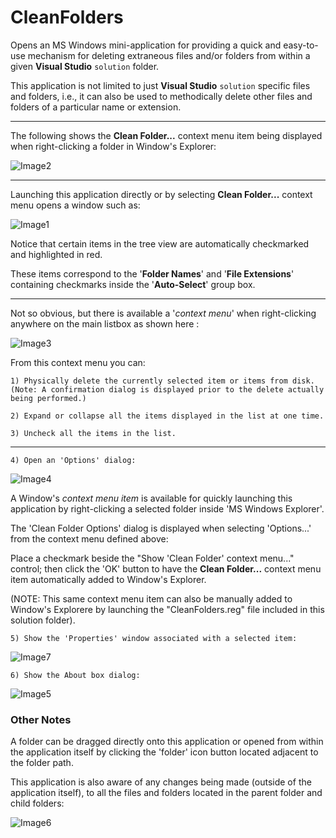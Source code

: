# CleanFolders
Opens an MS Windows mini-application for providing a quick and easy-to-use mechanism for 
deleting extraneous files and/or folders from within a given <b>Visual Studio</b> 
`solution` folder.

This application is not limited to just <b>Visual Studio</b> `solution` specific files 
and folders, i.e., it can also be used to methodically delete other files and folders of a particular 
name or extension.

<hr>

The following shows the **Clean Folder...** context menu item being displayed when right-clicking 
a folder in Window's Explorer:

![Image2](Images/image2.png)

<hr>

Launching this application directly or by selecting **Clean Folder...** context menu opens a 
window such as:

![Image1](Images/image1.png)

Notice that certain items in the tree view are automatically checkmarked and highlighted in red.
    
These items correspond to the '<b>Folder Names</b>' and '<b>File Extensions</b>' containing checkmarks 
inside the '<b>Auto-Select</b>' group box.

<hr>

Not so obvious, but there is available a '<i>context menu</i>' when right-clicking anywhere on the main 
listbox as shown here :

![Image3](Images/image3.png)

From this context menu you can:

    1) Physically delete the currently selected item or items from disk. 
	(Note: A confirmation dialog is displayed prior to the delete actually being performed.)

    2) Expand or collapse all the items displayed in the list at one time.

    3) Uncheck all the items in the list.

<hr>

    4) Open an 'Options' dialog:

![Image4](Images/image4.png)

A Window's <i>context menu item</i> is available for quickly launching this application by right-clicking a 
selected folder inside 'MS Windows Explorer'.

The 'Clean Folder Options' dialog is displayed when selecting 'Options...' from the context menu 
defined above:

Place a checkmark beside the "Show 'Clean Folder' context menu..." control; then click the 'OK' button 
to have the <b>Clean Folder...</b> context menu item automatically added to Window's Explorer.

(NOTE: This same context menu item can also be manually added to Window's Explorere by launching the 
"CleanFolders.reg" file included in this solution folder).

    5) Show the 'Properties' window associated with a selected item:

![Image7](Images/image7.png)

    6) Show the About box dialog:

![Image5](Images/image5.png)


### Other Notes

A folder can be dragged directly onto this application or opened from within the 
application itself by clicking the 'folder' icon button located adjacent to the folder path.


This application is also aware of any changes being made (outside of the application itself), to all the 
files and folders located in the parent folder and child folders:

![Image6](Images/image6.png)